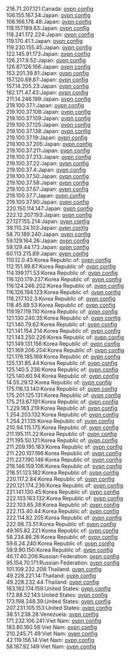 216.71.207.121:Canada: [ovpn config](vpn/216_71_207_121.ovpn)  
106.155.167.34:Japan: [ovpn config](vpn/106_155_167_34.ovpn)  
106.166.178.48:Japan: [ovpn config](vpn/106_166_178_48.ovpn)  
118.157.189.63:Japan: [ovpn config](vpn/118_157_189_63.ovpn)  
118.241.172.224:Japan: [ovpn config](vpn/118_241_172_224.ovpn)  
119.170.41.1:Japan: [ovpn config](vpn/119_170_41_1.ovpn)  
119.230.155.45:Japan: [ovpn config](vpn/119_230_155_45.ovpn)  
122.145.91.173:Japan: [ovpn config](vpn/122_145_91_173.ovpn)  
126.217.9.52:Japan: [ovpn config](vpn/126_217_9_52.ovpn)  
126.87.126.166:Japan: [ovpn config](vpn/126_87_126_166.ovpn)  
153.201.39.81:Japan: [ovpn config](vpn/153_201_39_81.ovpn)  
157.120.69.87:Japan: [ovpn config](vpn/157_120_69_87.ovpn)  
157.14.205.23:Japan: [ovpn config](vpn/157_14_205_23.ovpn)  
182.171.47.43:Japan: [ovpn config](vpn/182_171_47_43.ovpn)  
211.14.246.199:Japan: [ovpn config](vpn/211_14_246_199.ovpn)  
219.100.37.1:Japan: [ovpn config](vpn/219_100_37_1.ovpn)  
219.100.37.108:Japan: [ovpn config](vpn/219_100_37_108.ovpn)  
219.100.37.109:Japan: [ovpn config](vpn/219_100_37_109.ovpn)  
219.100.37.125:Japan: [ovpn config](vpn/219_100_37_125.ovpn)  
219.100.37.138:Japan: [ovpn config](vpn/219_100_37_138.ovpn)  
219.100.37.19:Japan: [ovpn config](vpn/219_100_37_19.ovpn)  
219.100.37.205:Japan: [ovpn config](vpn/219_100_37_205.ovpn)  
219.100.37.211:Japan: [ovpn config](vpn/219_100_37_211.ovpn)  
219.100.37.213:Japan: [ovpn config](vpn/219_100_37_213.ovpn)  
219.100.37.22:Japan: [ovpn config](vpn/219_100_37_22.ovpn)  
219.100.37.4:Japan: [ovpn config](vpn/219_100_37_4.ovpn)  
219.100.37.50:Japan: [ovpn config](vpn/219_100_37_50.ovpn)  
219.100.37.58:Japan: [ovpn config](vpn/219_100_37_58.ovpn)  
219.100.37.67:Japan: [ovpn config](vpn/219_100_37_67.ovpn)  
219.100.37.7:Japan: [ovpn config](vpn/219_100_37_7.ovpn)  
219.100.37.90:Japan: [ovpn config](vpn/219_100_37_90.ovpn)  
220.150.114.147:Japan: [ovpn config](vpn/220_150_114_147.ovpn)  
222.12.207.193:Japan: [ovpn config](vpn/222_12_207_193.ovpn)  
27.127.155.214:Japan: [ovpn config](vpn/27_127_155_214.ovpn)  
39.110.24.103:Japan: [ovpn config](vpn/39_110_24_103.ovpn)  
58.70.189.240:Japan: [ovpn config](vpn/58_70_189_240.ovpn)  
59.129.164.26:Japan: [ovpn config](vpn/59_129_164_26.ovpn)  
59.129.44.173:Japan: [ovpn config](vpn/59_129_44_173.ovpn)  
60.113.215.89:Japan: [ovpn config](vpn/60_113_215_89.ovpn)  
110.12.0.45:Korea Republic of: [ovpn config](vpn/110_12_0_45.ovpn)  
112.151.99.87:Korea Republic of: [ovpn config](vpn/112_151_99_87.ovpn)  
114.199.171.53:Korea Republic of: [ovpn config](vpn/114_199_171_53.ovpn)  
116.120.179.237:Korea Republic of: [ovpn config](vpn/116_120_179_237.ovpn)  
116.124.246.202:Korea Republic of: [ovpn config](vpn/116_124_246_202.ovpn)  
116.126.194.123:Korea Republic of: [ovpn config](vpn/116_126_194_123.ovpn)  
118.217.102.3:Korea Republic of: [ovpn config](vpn/118_217_102_3.ovpn)  
118.45.89.53:Korea Republic of: [ovpn config](vpn/118_45_89_53.ovpn)  
119.197.119.110:Korea Republic of: [ovpn config](vpn/119_197_119_110.ovpn)  
121.130.240.35:Korea Republic of: [ovpn config](vpn/121_130_240_35.ovpn)  
121.140.79.62:Korea Republic of: [ovpn config](vpn/121_140_79_62.ovpn)  
121.141.154.214:Korea Republic of: [ovpn config](vpn/121_141_154_214.ovpn)  
121.143.250.226:Korea Republic of: [ovpn config](vpn/121_143_250_226.ovpn)  
121.149.131.156:Korea Republic of: [ovpn config](vpn/121_149_131_156.ovpn)  
121.169.206.204:Korea Republic of: [ovpn config](vpn/121_169_206_204.ovpn)  
121.176.185.169:Korea Republic of: [ovpn config](vpn/121_176_185_169.ovpn)  
125.131.85.44:Korea Republic of: [ovpn config](vpn/125_131_85_44.ovpn)  
125.140.5.236:Korea Republic of: [ovpn config](vpn/125_140_5_236.ovpn)  
125.140.60.94:Korea Republic of: [ovpn config](vpn/125_140_60_94.ovpn)  
14.55.29.12:Korea Republic of: [ovpn config](vpn/14_55_29_12.ovpn)  
175.116.13.140:Korea Republic of: [ovpn config](vpn/175_116_13_140.ovpn)  
175.201.125.131:Korea Republic of: [ovpn config](vpn/175_201_125_131.ovpn)  
175.213.67.191:Korea Republic of: [ovpn config](vpn/175_213_67_191.ovpn)  
1.229.183.219:Korea Republic of: [ovpn config](vpn/1_229_183_219.ovpn)  
1.254.203.132:Korea Republic of: [ovpn config](vpn/1_254_203_132.ovpn)  
1.254.21.135:Korea Republic of: [ovpn config](vpn/1_254_21_135.ovpn)  
210.94.115.175:Korea Republic of: [ovpn config](vpn/210_94_115_175.ovpn)  
211.195.111.22:Korea Republic of: [ovpn config](vpn/211_195_111_22.ovpn)  
211.195.50.121:Korea Republic of: [ovpn config](vpn/211_195_50_121.ovpn)  
211.209.195.183:Korea Republic of: [ovpn config](vpn/211_209_195_183.ovpn)  
211.220.107.186:Korea Republic of: [ovpn config](vpn/211_220_107_186.ovpn)  
211.227.190.146:Korea Republic of: [ovpn config](vpn/211_227_190_146.ovpn)  
218.146.159.106:Korea Republic of: [ovpn config](vpn/218_146_159_106.ovpn)  
218.51.123.182:Korea Republic of: [ovpn config](vpn/218_51_123_182.ovpn)  
220.117.2.84:Korea Republic of: [ovpn config](vpn/220_117_2_84.ovpn)  
220.121.174.236:Korea Republic of: [ovpn config](vpn/220_121_174_236.ovpn)  
221.141.130.45:Korea Republic of: [ovpn config](vpn/221_141_130_45.ovpn)  
222.103.163.132:Korea Republic of: [ovpn config](vpn/222_103_163_132.ovpn)  
222.103.65.38:Korea Republic of: [ovpn config](vpn/222_103_65_38.ovpn)  
222.113.40.44:Korea Republic of: [ovpn config](vpn/222_113_40_44.ovpn)  
222.114.82.205:Korea Republic of: [ovpn config](vpn/222_114_82_205.ovpn)  
222.98.73.51:Korea Republic of: [ovpn config](vpn/222_98_73_51.ovpn)  
49.165.82.221:Korea Republic of: [ovpn config](vpn/49_165_82_221.ovpn)  
58.234.86.26:Korea Republic of: [ovpn config](vpn/58_234_86_26.ovpn)  
59.6.24.240:Korea Republic of: [ovpn config](vpn/59_6_24_240.ovpn)  
59.9.90.150:Korea Republic of: [ovpn config](vpn/59_9_90_150.ovpn)  
46.17.40.206:Russian Federation: [ovpn config](vpn/46_17_40_206.ovpn)  
95.154.70.171:Russian Federation: [ovpn config](vpn/95_154_70_171.ovpn)  
101.109.232.208:Thailand: [ovpn config](vpn/101_109_232_208.ovpn)  
49.228.221.14:Thailand: [ovpn config](vpn/49_228_221_14.ovpn)  
49.228.232.44:Thailand: [ovpn config](vpn/49_228_232_44.ovpn)  
163.182.174.159:United States: [ovpn config](vpn/163_182_174_159.ovpn)  
172.88.52.143:United States: [ovpn config](vpn/172_88_52_143.ovpn)  
173.198.248.39:United States: [ovpn config](vpn/173_198_248_39.ovpn)  
207.231.105.153:United States: [ovpn config](vpn/207_231_105_153.ovpn)  
38.51.238.28:Venezuela: [ovpn config](vpn/38_51_238_28.ovpn)  
171.232.106.241:Viet Nam: [ovpn config](vpn/171_232_106_241.ovpn)  
183.80.160.58:Viet Nam: [ovpn config](vpn/183_80_160_58.ovpn)  
210.245.71.49:Viet Nam: [ovpn config](vpn/210_245_71_49.ovpn)  
42.119.156.14:Viet Nam: [ovpn config](vpn/42_119_156_14.ovpn)  
58.187.92.149:Viet Nam: [ovpn config](vpn/58_187_92_149.ovpn)  
